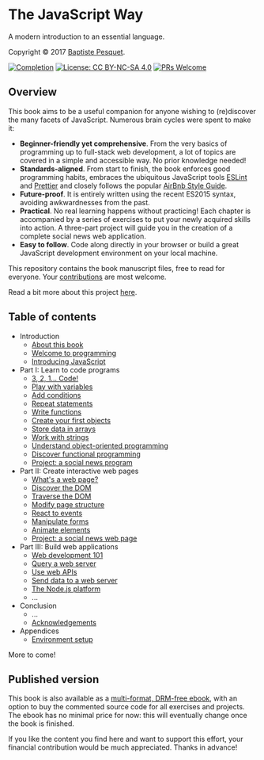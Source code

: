 # The JavaScript Way

A modern introduction to an essential language.

Copyright © 2017 [Baptiste Pesquet](http://bpesquet.com).

[![Completion](https://img.shields.io/badge/Completion-75%25-red.svg)](https://leanpub.com/thejsway)
[![License: CC BY-NC-SA 4.0](https://img.shields.io/badge/License-CC%20BY--NC--SA%204.0-blue.svg)](LICENSE)
[![PRs Welcome](https://img.shields.io/badge/PRs-welcome-brightgreen.svg)](CONTRIBUTING.md)

## Overview

This book aims to be a useful companion for anyone wishing to (re)discover the many facets of JavaScript. Numerous brain cycles were spent to make it:

* **Beginner-friendly yet comprehensive**. From the very basics of programming up to full-stack web development, a lot of topics are covered in a simple and accessible way. No prior knowledge needed!
* **Standards-aligned**. From start to finish, the book enforces good programming habits, embraces the ubiquitous JavaScript tools [ESLint](http://eslint.org) and [Prettier](https://github.com/prettier/prettier) and closely follows the popular [AirBnb Style Guide](https://github.com/airbnb/javascript).
* **Future-proof**. It is entirely written using the recent ES2015 syntax, avoiding awkwardnesses from the past.
* **Practical**. No real learning happens without practicing! Each chapter is accompanied by a series of exercises to put your newly acquired skills into action. A three-part project will guide you in the creation of a complete social news web application.
* **Easy to follow**. Code along directly in your browser or build a great JavaScript development environment on your local machine.

This repository contains the book manuscript files, free to read for everyone. Your [contributions](CONTRIBUTING.md) are most welcome.

Read a bit more about this project [here](https://medium.com/@bpesquet/walk-this-javascript-way-e9c45ab5b696#.fmmywlb2e).

## Table of contents

* Introduction
  * [About this book](manuscript/intro01.md)
  * [Welcome to programming](manuscript/intro02.md)
  * [Introducing JavaScript](manuscript/intro03.md)
* Part I: Learn to code programs
  * [3, 2, 1... Code!](manuscript/chapter01.md)
  * [Play with variables](manuscript/chapter02.md)
  * [Add conditions](manuscript/chapter03.md)
  * [Repeat statements](manuscript/chapter04.md)
  * [Write functions](manuscript/chapter05.md)
  * [Create your first objects](manuscript/chapter06.md)
  * [Store data in arrays](manuscript/chapter07.md)
  * [Work with strings](manuscript/chapter08.md)
  * [Understand object-oriented programming](manuscript/chapter09.md)
  * [Discover functional programming](manuscript/chapter10.md)
  * [Project: a social news program](manuscript/chapter11.md)
* Part II: Create interactive web pages
  * [What's a web page?](manuscript/chapter12.md)
  * [Discover the DOM](manuscript/chapter13.md)
  * [Traverse the DOM](manuscript/chapter14.md)
  * [Modify page structure](manuscript/chapter15.md)
  * [React to events](manuscript/chapter16.md)
  * [Manipulate forms](manuscript/chapter17.md)
  * [Animate elements](manuscript/chapter18.md)
  * [Project: a social news web page](manuscript/chapter19.md)
* Part III: Build web applications
  * [Web development 101](manuscript/chapter20.md)
  * [Query a web server](manuscript/chapter21.md)
  * [Use web APIs](manuscript/chapter22.md)
  * [Send data to a web server](manuscript/chapter23.md)
  * [The Node.js platform](manuscript/chapter24.md)
  * ...
* Conclusion
  * ...
  * [Acknowledgements](manuscript/concl02.md)
* Appendices
  * [Environment setup](manuscript/appendix01.md)

More to come!

## Published version

This book is also available as a [multi-format, DRM-free ebook](https://leanpub.com/thejsway), with an option to buy the commented source code for all exercises and projects. The ebook has no minimal price for now: this will eventually change once the book is finished.

If you like the content you find here and want to support this effort, your financial contribution would be much appreciated. Thanks in advance!
